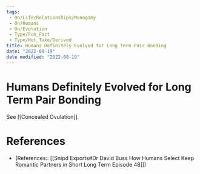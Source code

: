 ```yaml
---
tags:
 - On/Life/Relationships/Monogamy
 - On/Humans
 - On/Evolution
 - Type/Fun_Fact
 - Type/Hot_Take/Derived 
title: Humans Definitely Evolved for Long Term Pair Bonding
date: "2022-08-19"
date modified: "2022-08-19"
---
```


# Humans Definitely Evolved for Long Term Pair Bonding
See [[Concealed Ovulation]].

# References
- (References:: [[Snipd Exports#Dr David Buss How Humans Select Keep Romantic Partners in Short Long Term Episode 48]])
